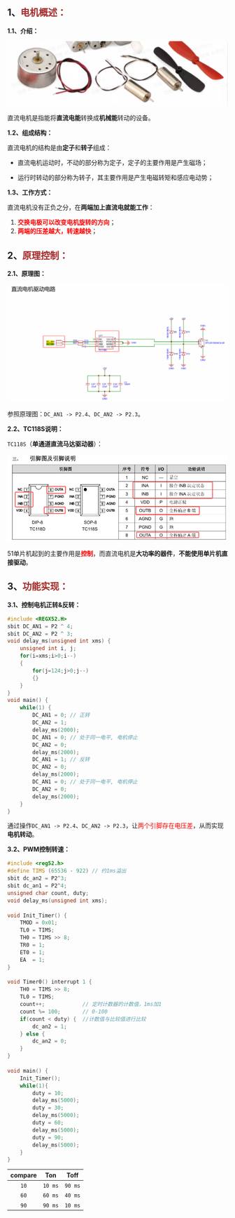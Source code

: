 ## 1、<span style="color:brown">电机概述：</span>

**1.1、介绍：**

<img src="https://raw.githubusercontent.com/root-bine/image/main/Typora-image/PWM03.png" alt="image-20251012145056792" style="zoom: 67%;" />

直流电机是指能将**直流电能**转换成**机械能**转动的设备。

**1.2、组成结构：**

直流电机的结构是由**定子**和**转子**组成：

- 直流电机运动时，不动的部分称为定子，定子的主要作用是产生磁场；

- 运行时转动的部分称为转子，其主要作用是产生电磁转矩和感应电动势；

**1.3、工作方式：**

直流电机没有正负之分，在**两端加上直流电就能工作**：

1. <span style="color:red">**交换电极可以改变电机旋转的方向**</span>；
2. <span style="color:red">**两端的压差越大，转速越快**</span>；



## 2、<span style="color:brown">原理控制：</span>

**2.1、原理图：**

<img src="https://raw.githubusercontent.com/root-bine/image/main/Typora-image/PWM04.png" alt="image-20251012145536874" style="zoom: 50%;" />

参照原理图：`DC_AN1 -> P2.4`、`DC_AN2 -> P2.3`。

**2.2、TC118S说明：**

`TC118S`（**单通道直流马达驱动器**）：

<img src="https://raw.githubusercontent.com/root-bine/image/main/Typora-image/PWM05.png" alt="image-20251012150011203" style="zoom: 67%;" />

51单片机起到的主要作用是<span style="color:red">**控制**</span>，而直流电机是**大功率的器件**，**不能使用单片机直接驱动**。



## 3、<span style="color:brown">功能实现：</span>

**3.1、控制电机正转&反转：**

```c
#include <REGX52.H>
sbit DC_AN1 = P2 ^ 4;
sbit DC_AN2 = P2 ^ 3;
void delay_ms(unsigned int xms) {
    unsigned int i, j;
    for(i=xms;i>0;i--)
    {
        for(j=124;j>0;j--)
        {}
    }
}
void main() {
	while(1) {
		DC_AN1 = 0; // 正转
		DC_AN2 = 1;
		delay_ms(2000);
		DC_AN1 = 0; // 处于同一电平, 电机停止
		DC_AN2 = 0;
		delay_ms(2000);
		DC_AN1 = 1; // 反转
		DC_AN2 = 0;
		delay_ms(2000);
		DC_AN1 = 0; // 处于同一电平, 电机停止
		DC_AN2 = 0;
		delay_ms(2000);
	}
}
```

通过操作`DC_AN1 -> P2.4`、`DC_AN2 -> P2.3`，让<span style="color:red">两个引脚存在电压差</span>，从而实现**电机转动**。

**3.2、PWM控制转速：**

```c
#include <reg52.h>
#define TIMS (65536 - 922) // 约1ms溢出
sbit dc_an2 = P2^3;
sbit dc_an1 = P2^4;
unsigned char count, duty;
void delay_ms(unsigned int xms);

void Init_Timer() {
	TMOD = 0x01;
    TL0 = TIMS;
    TH0 = TIMS >> 8;
	TR0 = 1;
    ET0 = 1;                                         
    EA  = 1;                                                    
}

void Timer0() interrupt 1 {
	TH0 = TIMS >> 8;
	TL0 = TIMS;
    count++;            // 定时计数器的计数值，1ms加1
    count %= 100;       // 0-100
    if(count < duty) {  //计数值与比较值进行比较
        dc_an2 = 1;
    } else {      
        dc_an2 = 0;
    }
}

void main() { 
    Init_Timer();
    while(1){
        duty = 10;
        delay_ms(5000);
        duty = 30;
        delay_ms(5000);
        duty = 60;
        delay_ms(5000);
        duty = 90;
        delay_ms(5000);
    }
}
```

| compare |   Ton   |  Toff   |
| :-----: | :-----: | :-----: |
|  `10`   | `10 ms` | `90 ms` |
|  `60`   | `60 ms` | `40 ms` |
|  `90`   | `90 ms` | `10 ms` |

